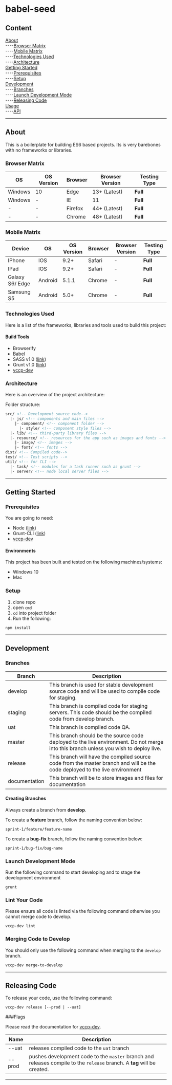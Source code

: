 # babel-seed
  

## Content  
[About](#About)  
----[Browser Matrix](#BrowserMatrix)  
----[Mobile Matrix](#MobileMatrix)  
----[Technologies Used](#TechnologiesUsed)  
----[Architecture](#Architecture)  
[Getting Started](#GettingStarted)  
----[Prerequisites](#Prerequisites)  
----[Setup](#Setup)  
[Development](#Development)    
----[Branches](#Branches)   
----[Launch Development Mode](#LaunchDevelopmentMode)    
----[Releasing Code](#ReleasingCode)   
[Usage](#Usage)   
----[API](#API)  

----------

## <a name="About"></a>About

This is a boilerplate for building ES6 based projects. Its is very barebones with no frameworks or libraries.


### <a name="BrowserMatrix"></a>Browser Matrix

| **OS**  | **OS Version**  |**Browser**| **Browser Version** | **Testing Type** |  
|---      |---              |---        |---                  |---               |  
|Windows  | 10              |  Edge     | 13+ (Latest)        | **Full**             |
|Windows  | -               |  IE       | 11                  | **Full**             |
| -       | -               | Firefox   | 44+ (Latest)        | **Full**             |  
| -       | -               | Chrome | 48+ (Latest)        | **Full**             |

### <a name="MobileMatrix"></a>Mobile Matrix

| **Device**  | **OS**  | **OS Version**  |**Browser**| **Browser Version** | **Testing Type** |  
|---   |---   |---              |---        |---                  |---               |  
|IPhone       | IOS     |  9.2+           | Safari    | -|**Full** |
|IPad| IOS     |  9.2+           | Safari    | -|**Full** |
|Galaxy S6/ Edge| Android |  5.1.1           | Chrome | -|**Full** |
|Samsung S5| Android |  5.0+           | Chrome | -|**Full** | 


### <a name="TechnologiesUsed"></a>Technologies Used  
Here is a list of the frameworks, libraries and tools used to build this project:  

  
#### Build Tools  

* Browserify
* Babel
* SASS v1.0 ([link](example))
* Grunt v1.0 ([link](example))
* [vccp-dev](https://github.com/vccp/vccp-dev)

### <a name="Architecture"></a>Architecture  
Here is an overview of the project architecture:  
 
Folder structure: 
 
```html
src/ <!-- Development source code-->
  |- js/ <!-- components and main files -->
    |- component/ <!-- component folder -->
      |- style/ <!-- component style files -->
  |- lib/ <!-- third-party library files -->
  |- resource/ <!-- resources for the app such as images and fonts -->
    |- image/ <!-- images -->
    |- font/ <!-- fonts -->
dist/ <!-- Compiled code-->
test/ <!-- Test scripts -->
util/ <!-- for CLI -->
  |- task/ <!-- modules for a task runner such as grunt -->
  |- server/ <!-- node local server files -->
```

----------  

## <a name="GettingStarted"></a>Getting Started  

### <a name="Prerequisites"></a>Prerequisites  
 You are going to need: 
  
 * Node  ([link](example))
 * Grunt-CLI   ([link](example))  
 * [vccp-dev](https://github.com/vccp/vccp-dev)

#### Environments  
This project has been built and tested on the following machines/systems: 

* Windows 10  
* Mac    

### <a name="Setup"></a>Setup
1. clone repo  
2. open `cmd`  
3. `cd` into project folder  
4.  Run the following:  
 
 ```shell
 npm install  
 ```

----------

## <a name="Development"></a>Development

### <a name="Branches"></a>Branches  
| **Branch**  | **Description**  |
|---      |---              |
|develop| This branch is used for stable development source code and will be used to compile code for staging.|
|staging| This branch is compiled code for staging servers. This code should be the compiled code from develop branch.|
|uat|This branch is compiled code QA.|
|master| This branch should be the source code deployed to the live environment. Do not merge into this branch unless you wish to deploy live.|
|release| This branch will have the compiled source code from the master branch and will be the code deployed to the live environment|  
|documentation| This branch will be to store images and files for documentation|

#### Creating Branches  

Always create a branch from **develop**.

To create a **feature** branch, follow the naming convention below:
```
sprint-1/feature/feature-name
```  

To create a **bug-fix** branch, follow the naming convention below:
```
sprint-1/bug-fix/bug-name
```

### <a name="LaunchDevelopmentMode"></a>Launch Development Mode

Run the following command to start developing and to stage the development environment

```shell
grunt
```

### Lint Your Code  

Please ensure all code is linted via the following command otherwise you cannot merge code to develop.  
```
vccp-dev lint
```

### Merging Code to Develop  

You should only use the following command when merging to the `develop` branch.  

```
vccp-dev merge-to-develop
```

----------

## <a name="ReleasingCode"></a>Releasing Code
To release your code, use the following command:

```
vccp-dev release [--prod | --uat]
```

###Flags  

Please read the documentation for [vccp-dev](https://github.com/vccp/vccp-dev).  

| **Name**  | **Description**  |  
|---   |---   |  
|--uat| releases compiled code to the `uat` branch|  
|--prod| pushes development code to the `master` branch and releases compile to the `release` branch. A **tag** will be created. |  
  
----------

